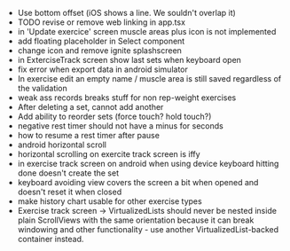 - Use bottom offset (iOS shows a line. We souldn't overlap it)
- TODO revise or remove web linking in app.tsx
- in 'Update exercice' screen muscle areas plus icon is not implemented
- add floating placeholder in Select component
- change icon and remove ignite splashscreen
- in ExterciseTrack screen show last sets when keyboard open
- fix error when export data in android simulator
- In exercise edit an empty name / muscle area is still saved regardless of the validation
- weak ass records breaks stuff for non rep-weight exercises
- After deleting a set, cannot add another
- Add ability to reorder sets (force touch? hold touch?)
- negative rest timer should not have a minus for seconds
- how to resume a rest timer after pause
- android horizontal scroll
- horizontal scrolling on exercite track screen is iffy
- in exercise track screen on android when using device keyboard hitting done doesn't create the set
- keyboard avoiding view covers the screen a bit when opened and doesn't reset it when closed
- make history chart usable for other exercise types
- Exercise track screen ->  VirtualizedLists should never be nested inside plain ScrollViews with the same orientation because it can break windowing and other functionality - use another VirtualizedList-backed container instead. 
